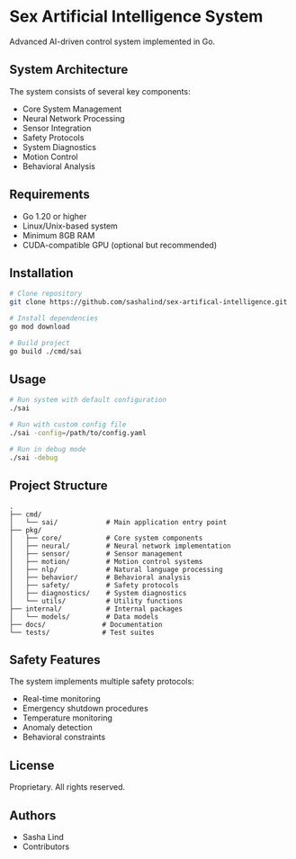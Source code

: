# Sex Artificial Intelligence System

Advanced AI-driven control system implemented in Go.

## System Architecture

The system consists of several key components:

- Core System Management
- Neural Network Processing
- Sensor Integration
- Safety Protocols
- System Diagnostics
- Motion Control
- Behavioral Analysis

## Requirements

- Go 1.20 or higher
- Linux/Unix-based system
- Minimum 8GB RAM
- CUDA-compatible GPU (optional but recommended)

## Installation

```bash
# Clone repository
git clone https://github.com/sashalind/sex-artifical-intelligence.git

# Install dependencies
go mod download

# Build project
go build ./cmd/sai
```

## Usage

```bash
# Run system with default configuration
./sai

# Run with custom config file
./sai -config=/path/to/config.yaml

# Run in debug mode
./sai -debug
```

## Project Structure

```
.
├── cmd/
│   └── sai/            # Main application entry point
├── pkg/
│   ├── core/           # Core system components
│   ├── neural/         # Neural network implementation
│   ├── sensor/         # Sensor management
│   ├── motion/         # Motion control systems
│   ├── nlp/            # Natural language processing
│   ├── behavior/       # Behavioral analysis
│   ├── safety/         # Safety protocols
│   ├── diagnostics/    # System diagnostics
│   └── utils/          # Utility functions
├── internal/           # Internal packages
│   └── models/         # Data models
├── docs/              # Documentation
└── tests/             # Test suites
```

## Safety Features

The system implements multiple safety protocols:

- Real-time monitoring
- Emergency shutdown procedures
- Temperature monitoring
- Anomaly detection
- Behavioral constraints

## License

Proprietary. All rights reserved.

## Authors

- Sasha Lind
- Contributors
